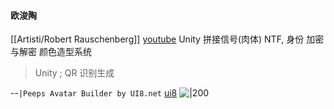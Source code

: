 #### 欧浚陶
[[Artisti/Robert Rauschenberg]]	[youtube](https://youtu.be/bWNJEGFO8j4?t=2829)
Unity 拼接信号(肉体)
NTF, 身份 加密与解密
颜色造型系统
> Unity ; QR 识别生成

--`|Peeps Avatar Builder by UI8.net` [ui8](https://peeps.ui8.net/?p=10-7-1-1-1-1-1-1)
![|200](https://peeps-ui8-net-master.s3.amazonaws.com/meta-image.png)
